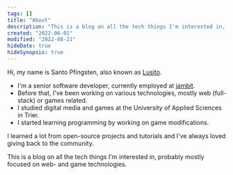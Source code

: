 ```yaml
---
tags: []
title: "About"
description: "This is a blog on all the tech things I'm interested in, probably mostly focused on web- and game technologies."
created: "2022-06-01"
modified: "2022-08-21"
hideDate: true
hideSynopsis: true
---
```


Hi, my name is Santo Pfingsten, also known as [Lusito](https://github.com/lusito/).

- I'm a senior software developer, currently employed at [jambit](https://www.jambit.com). 
- Before that, I've been working on various technologies, mostly web (full-stack) or games related.
- I studied digital media and games at the University of Applied Sciences in Trier.
- I started learning programming by working on game modifications.

I learned a lot from open-source projects and tutorials and I've always loved giving back to the community.

This is a blog on all the tech things I'm interested in, probably mostly focused on web- and game technologies.
